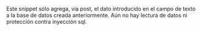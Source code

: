 Este snippet sólo agrega, via post, el dato introducido en el campo de texto a la base de datos creada anteriormente.
Aún no hay lectura de datos ni protección contra inyección sql.